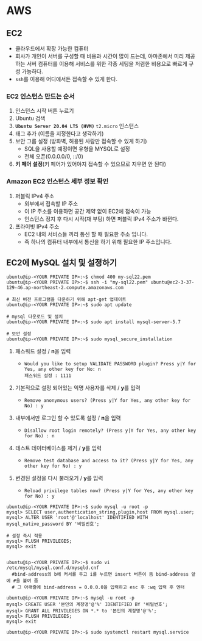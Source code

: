 # AWS

## EC2

- 클라우드에서 확장 가능한 컴퓨터
- 회사가 개인이 서버를 구성할 때 비용과 시간이 많이 드는데, 아마존에서 미리 제공하는 서버 컴퓨터를 이용해 서비스를 위한 각종 세팅을 저렴한 비용으로 빠르게 구성 가능하다.
- `ssh`를 이용해 어디에서든 접속할 수 있게 한다.



### EC2 인스턴스 만드는 순서

1. 인스턴스 시작 버튼 누르기
2. Ubuntu 검색
3. **`Ubuntu Server 20.04 LTS (HVM)`** `t2.micro` 인스턴스
4. 태그 추가 (이름을 지정한다고 생각하기)
5. 보안 그룹 설정 (방화벽, 허용된 사람만 접속할 수 있게 하기)
   - SQL을 사용할 예정이면 유형을 MYSQL로 설정
   - 전체 오픈(0.0.0.0/0, ::/0)
6. **키 페어 설정**(키 페어가 있어야지 접속할 수 있으므로 지우면 안 된다)



### Amazon EC2 인스턴스 세부 정보 확인

1. 퍼블릭 IPv4 주소
   - 외부에서 접속할 IP 주소
   - 이 IP 주소를 이용하면 공간 제약 없이  EC2에 접속이 가능
   - 인스턴스 정지 후 다시 시작(재 부팅) 하면 퍼블릭 IPv4 주소가 바뀐다.
2. 프라이빗 IPv4 주소
   - EC2 내의 서비스들 끼리 통신 할 때 필요한 주소 입니다.
   - 즉 하나의 컴퓨터 내부에서 통신을 하기 위해 필요한 IP 주소입니다.



## EC2에 MySQL 설치 및 설정하기

```
ubuntu@ip-<YOUR PRIVATE IP>:~$ chmod 400 my-sql22.pem
ubuntu@ip-<YOUR PRIVATE IP>:~$ ssh -i "my-sql22.pem" ubuntu@ec2-3-37-129-46.ap-northeast-2.compute.amazonaws.com

# 최신 버전 프로그램을 다운하기 위해 apt-get 업데이트
ubuntu@ip-<YOUR PRIVATE IP>:~$ sudo apt update

# mysql 다운로드 및 설치
ubuntu@ip-<YOUR PRIVATE IP>:~$ sudo apt install mysql-server-5.7

# 보안 설정
ubuntu@ip-<YOUR PRIVATE IP>:~$ sudo mysql_secure_installation
```

1. 패스워드 설정 /  **n**을 입력

   - ```
     Would you like to setup VALIDATE PASSWORD plugin? Press y|Y for Yes, any other key for No: n
     패스워드 설정 : 1111
     ```

2. 기본적으로 설정 되어있는 익명 사용자를 삭제 /  **y**를 입력

   - ```
     Remove anonymous users? (Press y|Y for Yes, any other key for No) : y
     ```

3. 내부에서만 로그인 할 수 있도록 설정 / **n**을 입력

   - ```
     Disallow root login remotely? (Press y|Y for Yes, any other key for No) : n
     ```

4. 테스트 데이터베이스를 제거 /  **y**를 입력

   - ```
     Remove test database and access to it? (Press y|Y for Yes, any other key for No) : y
     ```

5. 변경된 설정을 다시 불러오기 / **y**를 입력

   - ```
     Reload privilege tables now? (Press y|Y for Yes, any other key for No) : y
     ```

```
ubuntu@ip-<YOUR PRIVATE IP>:~$ sudo mysql -u root -p
mysql> SELECT user,authentication_string,plugin,host FROM mysql.user;
mysql> ALTER USER 'root'@'localhost' IDENTIFIED WITH mysql_native_password BY '비밀번호';

# 설정 즉시 적용
mysql> FLUSH PRIVILEGES;
mysql> exit


ubuntu@ip-<YOUR PRIVATE IP>:~$ sudo vi /etc/mysql/mysql.conf.d/mysqld.cnf
  #bind-address의 b에 커서를 두고 i를 누르면 insert 버튼이 뜸 bind-address 앞에 #을 붙여 줌
  # 그 아래줄에 bind-address = 0.0.0.0을 입력하고 esc 후 :wq 입력 후 엔터

ubuntu@ip-<YOUR PRIVATE IP>:~$ mysql -u root -p
mysql> CREATE USER '본인의 계정명'@'%' IDENTIFIED BY '비밀번호';
mysql> GRANT ALL PRIVILEGES ON *.* to '본인의 계정명'@'%';
mysql> FLUSH PRIVILEGES;
mysql> exit

ubuntu@ip-<YOUR PRIVATE IP>:~$ sudo systemctl restart mysql.service
```

